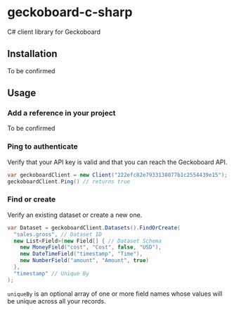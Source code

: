 # geckoboard-c-sharp

C# client library for Geckoboard

## Installation

To be confirmed

## Usage

### Add a reference in your project

To be confirmed

### Ping to authenticate

Verify that your API key is valid and that you can reach the Geckoboard API.

```c#
var geckoboardClient = new Client("222efc82e7933138077b1c2554439e15");
geckoboardClient.Ping() // returns true
```

### Find or create

Verify an existing dataset or create a new one.

```c#
var Dataset = geckoboardClient.Datasets().FindOrCreate(
  "sales.gross", // Dataset ID
  new List<Field>(new Field[] { // Dataset Schema
    new MoneyField("cost", "Cost", false, "USD"),
    new DateTimeField("timestamp", "Time"),
    new NumberField("amount", "Amount", true)
  },
  "timestamp" // Unique By
);
```

`uniqueBy` is an optional array of one or more field names whose values will be unique across all your records.
